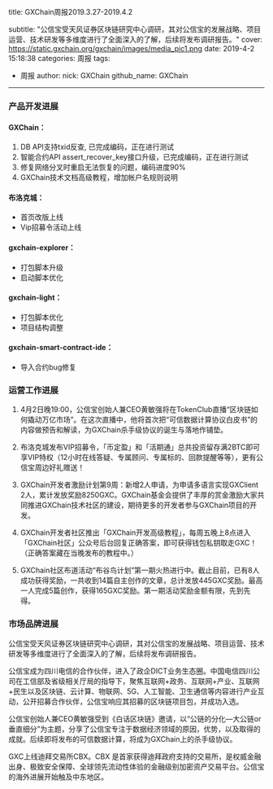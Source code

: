 title: GXChain周报2019.3.27-2019.4.2

subtitle: "公信宝受天风证券区块链研究中心调研，其对公信宝的发展战略、项目运营、技术研发等多维度进行了全面深入的了解，后续将发布调研报告。"
cover: https://static.gxchain.org/gxchain/images/media_pic1.png
date: 2019-4-2 15:18:38
categories: 周报
tags:
  - 周报
author:
    nick: GXChain
    github_name: GXChain
---

### 产品开发进展
#### GXChain：
1. DB API支持txid反查, 已完成编码，正在进行测试
2. 智能合约API assert_recover_key接口升级，已完成编码，正在进行测试
3. 修复网络分叉时重启无法恢复的问题，编码进度90%
4. GXChain技术文档高级教程，增加帐户名规则说明


#### 布洛克城：
- 首页改版上线
- Vip招募令活动上线

#### gxchain-explorer：
- 打包脚本升级
- 启动脚本优化

#### gxchain-light：
- 打包脚本优化
- 项目结构调整

#### gxchain-smart-contract-ide：
- 导入合约bug修复

### 运营工作进展

 
1. 4月2日晚19:00，公信宝创始人兼CEO黄敏强将在TokenClub直播“区块链如何撬动万亿市场”。在这次直播中，他将首次把“可信数据计算协议白皮书”的内容做预告和解读，为GXChain杀手级协议的诞生与落地作铺垫。

2. 布洛克城发布VIP招募令，「币定盈」和「活期通」总共投资留存满2BTC即可享VIP特权（12小时在线答疑、专属顾问、专属标的、回款提醒等等），更有公信宝周边好礼赠送！

3. GXChain开发者激励计划第9周：新增2人申请，为申请多语言实现GXClient 2人，累计发放奖励8250GXC。GXChain基金会提供了丰厚的赏金激励大家共同推进GXChain技术社区的建设，期待更多的开发者参与GXChain项目的开发。

4. GXChain开发者社区推出「GXChain开发高级教程」，每周五晚上8点进入「GXChain社区」公众号后台回复正确答案，即可获得钱包私钥取走GXC！（正确答案藏在当晚发布的教程中。）

5. GXChain社区布道活动“布谷鸟计划”第一期火热进行中。截止目前，已有8人成功获得奖励，一共收到14篇自主创作的文章，总计发放445GXC奖励。最高一人完成5篇创作，获得165GXC奖励。第一期活动奖励金额有限，先到先得。



### 市场品牌进展

公信宝受天风证券区块链研究中心调研，其对公信宝的发展战略、项目运营、技术研发等多维度进行了全面深入的了解，后续将发布调研报告。

公信宝成为四川电信的合作伙伴，进入了政企DICT业务生态圈。中国电信四川公司在工信部及省级相关厅局的指导下，聚焦互联网+政务、互联网+产业、互联网+民生以及区块链、云计算、物联网、5G、人工智能、卫生通信等内容进行产业互动，公开招募合作伙伴，公信宝响应其招募的区块链项目包，并成功入选。


公信宝创始人兼CEO黄敏强受到《白话区块链》邀请，以“公链的分化—大公链or垂直细分”为主题，分享了公信宝专注于数据经济领域的原因，优势，以及取得的成就。后续即将发布的可信数据计算，将成为GXChain上的杀手级协议。

GXC上线迪拜交易所CBX。CBX 是首家获得迪拜政府支持的交易所，是权威金融出身、极致安全保障、全球领先流动性体验的金融级别加密资产交易平台。公信宝的海外进展开始触及中东地区。
